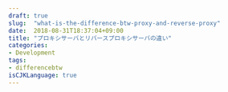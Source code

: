 ```yaml
---
draft: true
slug:  "what-is-the-difference-btw-proxy-and-reverse-proxy"
date:  2018-08-31T18:37:04+09:00
title: "プロキシサーバとリバースプロキシサーバの違い"
categories:
- Development
tags:
- differencebtw
isCJKLanguage: true
---
```

